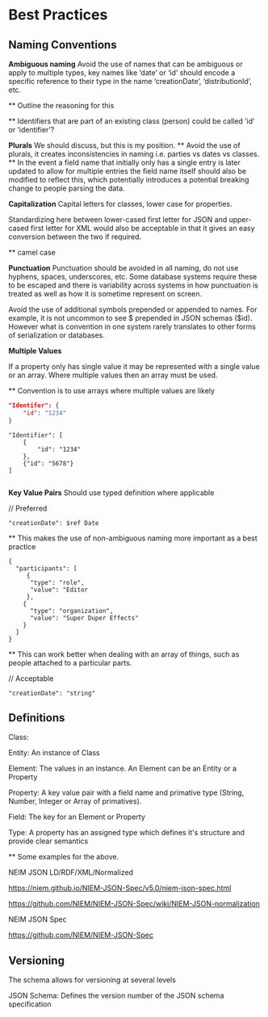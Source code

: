 # Best Practices



## Naming Conventions

**Ambiguous naming**
Avoid the use of names that can be ambiguous or apply to multiple types, key names like ‘date’ or ‘id’ should encode a specific reference to their type in the name ‘creationDate’, ‘distributionId’, etc.

** Outline the reasoning for this



** Identifiers that are part of an existing class (person) could be called ‘id’ or ‘identifier’?

**Plurals**
We should discuss, but this is my position.
** Avoid the use of plurals, it creates inconsistencies in naming i.e. parties vs dates vs classes.
** In the event a field name that initially only has a single entry is later updated to allow for multiple entries the field name itself should also be modified to reflect this, which potentially introduces a potential breaking change to people parsing the data.

**Capitalization**
Capital letters for classes, lower case for properties.

Standardizing here between lower-cased first letter for JSON and upper-cased first letter for XML would also be acceptable in that it gives an easy conversion between the two if required.

** camel case



**Punctuation**
Punctuation should be avoided in all naming, do not use hyphens, spaces, underscores, etc. Some database systems require these to be escaped and there is variability across systems in how punctuation is treated as well as how it is sometime represent on screen.

Avoid the use of additional symbols prepended or appended to names. For example, it is not uncommon to see $ prepended in JSON schemas ($id). However what is convention in one system rarely translates to other forms of serialization or databases.





**Multiple Values**

If a property only has single value it may be represented with a single value or an array. Where multiple values then an array must be used.

 ** Convention is to use arrays where multiple values are likely

```json
"Identifer": {
	"id": "1234"
}
```



```
"Identifier": [
    {
        "id": "1234"
    },
    {"id": "5678"}
]


```





**Key Value Pairs**
Should use typed definition where applicable

// Preferred

    "creationDate": $ref Date

** This makes the use of non-ambiguous naming more important as a best practice



    {
      "participants": [
         {
          "type": "role",
          "value": "Editor
         },
        {
          "type": "organization",
          "value": "Super Duper Effects"
        }
      ]
    }

** This can work better when dealing with an array of things, such as people attached to a particular parts.


// Acceptable

    "creationDate": "string"





## Definitions

Class: 

Entity: An instance of Class

Element: The values in an instance. An Element can be an Entity or a Property

Property: A key value pair with a field name and primative type (String, Number, Integer or Array of primatives).

Field: The key for an Element or Property

Type: A property has an assigned type which defines it's structure and provide clear semantics



** Some examples for the above.









NEIM JSON LD/RDF/XML/Normalized

https://niem.github.io/NIEM-JSON-Spec/v5.0/niem-json-spec.html

https://github.com/NIEM/NIEM-JSON-Spec/wiki/NIEM-JSON-normalization

NEIM JSON Spec

https://github.com/NIEM/NIEM-JSON-Spec



## Versioning

The schema allows for versioning at several levels

JSON Schema: Defines the version number of the JSON schema specification

